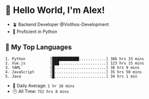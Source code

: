 # 👋 Hello World, I'm Alex!

- 🪴 Backend Developer @Voithos-Development
- 🐍 Proficient in Python

## 💚 My Top Languages
```
1. Python           [████████████............] 386 hrs 33 mins
2. Vue.js           [███.....................] 123 hrs 15 mins
3. YAML             [█.......................] 38 hrs 9 mins
4. JavaScript       [█.......................] 35 hrs 50 mins
5. Java             [█.......................] 34 hrs 1 min
```
- 💪 Daily Average: `1 hr 16 mins`
- 🕑 All Time: `752 hrs 8 mins`